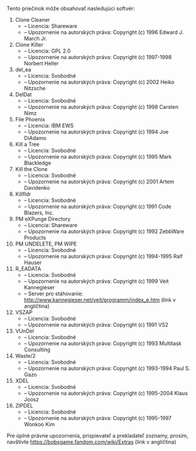 Tento priečinok môže obsahovať nasledujúci softvér:

1. Clone Cleaner
   - – Licencia: Shareware
   - – Upozornenie na autorských práva: Copyright (c) 1996 Edward J. March Jr.
2. Clone Killer
   - – Licencia: GPL 2.0
   - – Upozornenie na autorských práva: Copyright (c) 1997-1998 Norbert Heller
3. del_ea
   - – Licencia: Svobodné
   - – Upozornenie na autorských práva: Copyright (c) 2002 Heiko Nitzsche
4. DelDat
   - – Licencia: Svobodné
   - – Upozornenie na autorských práva: Copyright (c) 1998 Carsten Nimz
5. File Phoenix
   - – Licencia: IBM EWS
   - – Upozornenie na autorských práva: Copyright (c) 1994 Joe DiAdamo
6. Kill a Tree
   - – Licencia: Svobodné
   - – Upozornenie na autorských práva: Copyright (c) 1995 Mark Blackledge
7. Kill the Clone
   - – Licencia: Svobodné
   - – Upozornenie na autorských práva: Copyright (c) 2001 Artem Davidenko
8. Killfldr
   - – Licencia: Svobodné
   - – Upozornenie na autorských práva: Copyright (c) 1991 Code Blazers, Inc.
9. PM eXPunge Directory
   - – Licencia: Shareware
   - – Upozornenie na autorských práva: Copyright (c) 1992 ZebbWare Products
10. PM UNDELETE, PM WIPE
    - – Licencia: Svobodné
    - – Upozornenie na autorských práva: Copyright (c) 1994-1995 Ralf Hauser
11. R_EADATA
    - – Licencia: Svobodné
    - – Upozornenie na autorských práva: Copyright (c) 1999 Veit Kannegieser
    - – Server pro stáhovanie: http://www.kannegieser.net/veit/programm/index_e.htm (link v angličtina)
12. VSZAP
    - – Licencia: Svobodné
    - – Upozornenie na autorských práva: Copyright (c) 1991 VS2
13. VUnDel
    - – Licencia: Svobodné
    - – Upozornenie na autorských práva: Copyright (c) 1993 Multitask Consulting
14. Waste/2
    - – Licencia: Svobodné
    - – Upozornenie na autorských práva: Copyright (c) 1993-1994 Paul S. Gazo
15. XDEL
    - – Licencia: Svobodné
    - – Upozornenie na autorských práva: Copyright (c) 1995-2004 Klaus Joosz
16. ZIPDEL
    - – Licencia: Svobodné
    - – Upozornenie na autorských práva: Copyright (c) 1995-1997 Wonkoo Kim

Pre úplné právne upozornenia, prispievateľ a prekladateľ zoznamy, prosím, navštívte https://bobsgame.fandom.com/wiki/Extras (link v angličtina)

